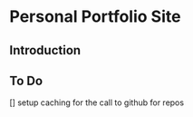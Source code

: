 # Personal Portfolio Site

## Introduction

## To Do

[] setup caching for the call to github for repos
